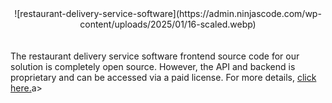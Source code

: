 
<div align="center">
![restaurant-delivery-service-software](https://admin.ninjascode.com/wp-content/uploads/2025/01/16-scaled.webp) </div> 
<br/> <br/>  The restaurant delivery service software frontend source code for our solution is completely open source. However, the API and backend is proprietary and can be accessed via a paid license. For more details, <a href="https://enatega.com/?utm_source=github&utm_medium=repo&utm_campaign=lambert-restaurant-delivery-service-software" target="_blank">click here.</a>a> 
